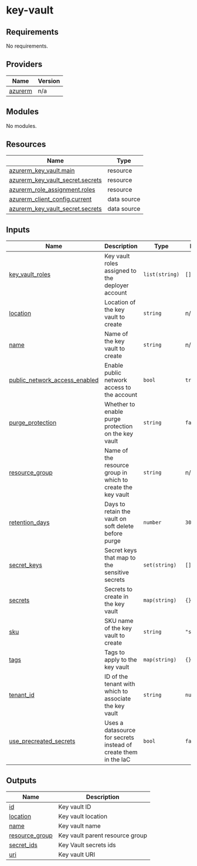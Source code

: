 # key-vault

<!-- BEGINNING OF PRE-COMMIT-TERRAFORM DOCS HOOK -->
## Requirements

No requirements.

## Providers

| Name | Version |
|------|---------|
| <a name="provider_azurerm"></a> [azurerm](#provider\_azurerm) | n/a |

## Modules

No modules.

## Resources

| Name | Type |
|------|------|
| [azurerm_key_vault.main](https://registry.terraform.io/providers/hashicorp/azurerm/latest/docs/resources/key_vault) | resource |
| [azurerm_key_vault_secret.secrets](https://registry.terraform.io/providers/hashicorp/azurerm/latest/docs/resources/key_vault_secret) | resource |
| [azurerm_role_assignment.roles](https://registry.terraform.io/providers/hashicorp/azurerm/latest/docs/resources/role_assignment) | resource |
| [azurerm_client_config.current](https://registry.terraform.io/providers/hashicorp/azurerm/latest/docs/data-sources/client_config) | data source |
| [azurerm_key_vault_secret.secrets](https://registry.terraform.io/providers/hashicorp/azurerm/latest/docs/data-sources/key_vault_secret) | data source |

## Inputs

| Name | Description | Type | Default | Required |
|------|-------------|------|---------|:--------:|
| <a name="input_key_vault_roles"></a> [key\_vault\_roles](#input\_key\_vault\_roles) | Key vault roles assigned to the deployer account | `list(string)` | `[]` | no |
| <a name="input_location"></a> [location](#input\_location) | Location of the key vault to create | `string` | n/a | yes |
| <a name="input_name"></a> [name](#input\_name) | Name of the key vault to create | `string` | n/a | yes |
| <a name="input_public_network_access_enabled"></a> [public\_network\_access\_enabled](#input\_public\_network\_access\_enabled) | Enable public network access to the account | `bool` | `true` | no |
| <a name="input_purge_protection"></a> [purge\_protection](#input\_purge\_protection) | Whether to enable purge protection on the key vault | `string` | `false` | no |
| <a name="input_resource_group"></a> [resource\_group](#input\_resource\_group) | Name of the resource group in which to create the key vault | `string` | n/a | yes |
| <a name="input_retention_days"></a> [retention\_days](#input\_retention\_days) | Days to retain the vault on soft delete before purge | `number` | `30` | no |
| <a name="input_secret_keys"></a> [secret\_keys](#input\_secret\_keys) | Secret keys that map to the sensitive secrets | `set(string)` | `[]` | no |
| <a name="input_secrets"></a> [secrets](#input\_secrets) | Secrets to create in the key vault | `map(string)` | `{}` | no |
| <a name="input_sku"></a> [sku](#input\_sku) | SKU name of the key vault to create | `string` | `"standard"` | no |
| <a name="input_tags"></a> [tags](#input\_tags) | Tags to apply to the key vault | `map(string)` | `{}` | no |
| <a name="input_tenant_id"></a> [tenant\_id](#input\_tenant\_id) | ID of the tenant with which to associate the key vault | `string` | `null` | no |
| <a name="input_use_precreated_secrets"></a> [use\_precreated\_secrets](#input\_use\_precreated\_secrets) | Uses a datasource for secrets instead of create them in the IaC | `bool` | `false` | no |

## Outputs

| Name | Description |
|------|-------------|
| <a name="output_id"></a> [id](#output\_id) | Key vault ID |
| <a name="output_location"></a> [location](#output\_location) | Key vault location |
| <a name="output_name"></a> [name](#output\_name) | Key vault name |
| <a name="output_resource_group"></a> [resource\_group](#output\_resource\_group) | Key vault parent resource group |
| <a name="output_secret_ids"></a> [secret\_ids](#output\_secret\_ids) | Key Vault secrets ids |
| <a name="output_uri"></a> [uri](#output\_uri) | Key vault URI |
<!-- END OF PRE-COMMIT-TERRAFORM DOCS HOOK -->
